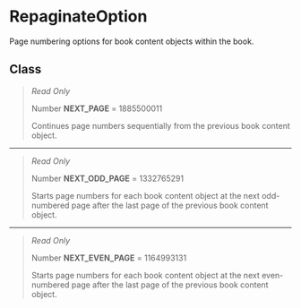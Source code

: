 # RepaginateOption
Page numbering options for book content objects within the book.

## Class
> *Read Only* 
> 
> Number **NEXT_PAGE** = 1885500011
> 
> Continues page numbers sequentially from the previous book content object.
*** 
> *Read Only* 
> 
> Number **NEXT_ODD_PAGE** = 1332765291
> 
> Starts page numbers for each book content object at the next odd-numbered page after the last page of the previous book content object.
*** 
> *Read Only* 
> 
> Number **NEXT_EVEN_PAGE** = 1164993131
> 
> Starts page numbers for each book content object at the next even-numbered page after the last page of the previous book content object.

